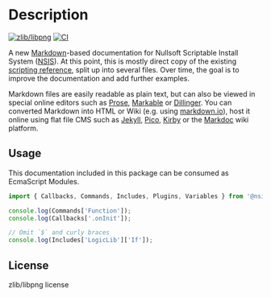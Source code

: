 # Description

[![zlib/libpng](https://img.shields.io/badge/license-zlib%2Flibpng-orange.svg?style=flat-square)](http://opensource.org/licenses/Zlib)
[![CI](https://img.shields.io/github/actions/workflow/status/NSIS-Dev/Documentation/default.yml?style=flat-square)](https://github.com/NSIS-Dev/Documentation/actions)

A new [Markdown](http://daringfireball.net/projects/markdown/)-based documentation for Nullsoft Scriptable Install System ([NSIS](http://nsis.sourceforge.net)). At this point, this is mostly direct copy of the existing [scripting reference](http://nsis.sourceforge.net/Docs/Chapter4.html#), split up into several files. Over time, the goal is to improve the documentation and add further examples.

Markdown files are easily readable as plain text, but can also be viewed in special online editors such as [Prose](http://prose.io/), [Markable](http://markable.in/) or [Dillinger](http://dillinger.io/). You can converted Markdown into HTML or Wiki (e.g. using [markdown.io](http://markdown.io)), host it online using flat file CMS such as [Jekyll](http://jekyllrb.com/), [Pico](http://pico.dev7studios.com/), [Kirby](http://getkirby.com/) or the [Markdoc](http://markdoc.org) wiki platform.

## Usage

This documentation included in this package can be consumed as EcmaScript Modules.

```js
import { Callbacks, Commands, Includes, Plugins, Variables } from '@nsis/docs';

console.log(Commands['Function']);
console.log(Callbacks['.onInit']);

// Omit `$` and curly braces
console.log(Includes['LogicLib']['If']);
```

## License

zlib/libpng license

